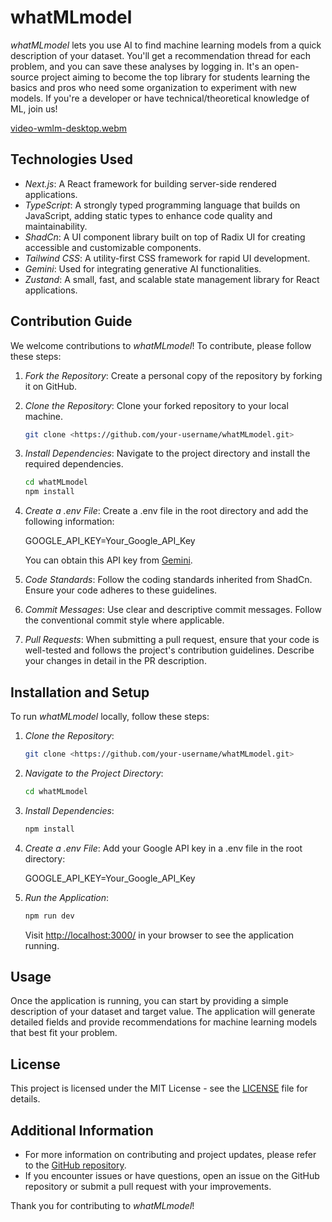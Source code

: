 # whatMLmodel

*whatMLmodel* lets you use AI to find machine learning models from a quick description of your dataset. You'll get a recommendation thread for each problem, and you can save these analyses by logging in. It's an open-source project aiming to become the top library for students learning the basics and pros who need some organization to experiment with new models. If you're a developer or have technical/theoretical knowledge of ML, join us!

[video-wmlm-desktop.webm](https://github.com/user-attachments/assets/d1e09e7c-9d0b-4e85-9c06-5b613a481b89)

## Technologies Used

- *Next.js*: A React framework for building server-side rendered applications.
- *TypeScript*: A strongly typed programming language that builds on JavaScript, adding static types to enhance code quality and maintainability.
- *ShadCn*: A UI component library built on top of Radix UI for creating accessible and customizable components.
- *Tailwind CSS*: A utility-first CSS framework for rapid UI development.
- *Gemini*: Used for integrating generative AI functionalities.
- *Zustand*: A small, fast, and scalable state management library for React applications.

## Contribution Guide

We welcome contributions to *whatMLmodel*! To contribute, please follow these steps:

1. *Fork the Repository*: Create a personal copy of the repository by forking it on GitHub.
2. *Clone the Repository*: Clone your forked repository to your local machine.

    ```bash
    git clone <https://github.com/your-username/whatMLmodel.git>
    ```

3. *Install Dependencies*: Navigate to the project directory and install the required dependencies.

    ```bash
    cd whatMLmodel
    npm install
    ```

4. *Create a .env File*: Create a .env file in the root directory and add the following information:

    GOOGLE_API_KEY=Your_Google_API_Key

    You can obtain this API key from [Gemini](https://aistudio.google.com).
5. *Code Standards*: Follow the coding standards inherited from ShadCn. Ensure your code adheres to these guidelines.
6. *Commit Messages*: Use clear and descriptive commit messages. Follow the conventional commit style where applicable.
7. *Pull Requests*: When submitting a pull request, ensure that your code is well-tested and follows the project's contribution guidelines. Describe your changes in detail in the PR description.

## Installation and Setup

To run *whatMLmodel* locally, follow these steps:

1. *Clone the Repository*:

    ```bash
    git clone <https://github.com/your-username/whatMLmodel.git>
    ```

2. *Navigate to the Project Directory*:

    ```bash
    cd whatMLmodel
    ```

3. *Install Dependencies*:

    ```bash
    npm install
    ```

4. *Create a .env File*: Add your Google API key in a .env file in the root directory:

    GOOGLE_API_KEY=Your_Google_API_Key

5. *Run the Application*:

    ```bash
    npm run dev
    ```

    Visit <http://localhost:3000/> in your browser to see the application running.

## Usage

Once the application is running, you can start by providing a simple description of your dataset and target value. The application will generate detailed fields and provide recommendations for machine learning models that best fit your problem.

## License

This project is licensed under the MIT License - see the [LICENSE](LICENSE) file for details.

## Additional Information

- For more information on contributing and project updates, please refer to the [GitHub repository](https://github.com/your-username/whatMLmodel).
- If you encounter issues or have questions, open an issue on the GitHub repository or submit a pull request with your improvements.

Thank you for contributing to *whatMLmodel*!
